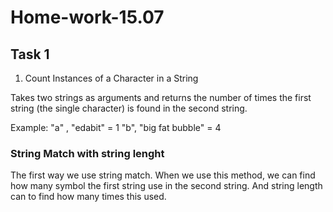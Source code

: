 # Home-work-15.07
## Task 1
1. Count Instances of a Character in a String

Takes two strings as arguments and returns the number of times the first string (the single character) is found in the second string.

Example:
"a" , "edabit"  = 1
"b",	"big fat bubble" = 4
### String Match with string lenght
The first way we use string match. When we use this method, we can find how many symbol the first string use in the second string. And string length can to find how many times this used.